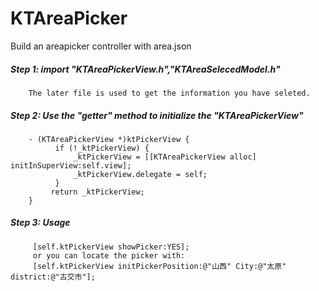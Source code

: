 # KTAreaPicker
Build an areapicker controller with area.json

##### Step 1: import "KTAreaPickerView.h","KTAreaSelecedModel.h" 
        The later file is used to get the information you have seleted.
##### Step 2: Use the "getter" method to initialize the "KTAreaPickerView"
        - (KTAreaPickerView *)ktPickerView {
              if (!_ktPickerView) {
                  _ktPickerView = [[KTAreaPickerView alloc] initInSuperView:self.view];
                  _ktPickerView.delegate = self;
              }
             return _ktPickerView;
        }
##### Step 3: Usage
         [self.ktPickerView showPicker:YES];
         or you can locate the picker with:
         [self.ktPickerView initPickerPosition:@"山西" City:@"太原" district:@"古交市"];
